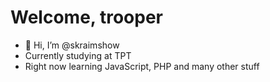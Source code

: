 # Welcome, trooper
- 👋 Hi, I’m @skraimshow
- Currently studying at TPT
- Right now learning JavaScript, PHP and many other stuff
